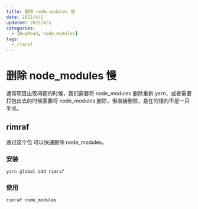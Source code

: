 ```yaml
---
title: 删除 node_modules 慢
date: 2022/4/5
updated: 2022/4/5
categories:
  - [BugRoad, node_modules]
tags:
  - rimraf
---
```


# 删除 node_modules 慢

通常项目出现问题的时候，我们需要将 node_modules 删除重新 yarn，或者需要打包出去的时候需要将 node_modules 删除，但直接删除，是在的慢的不是一只半点。

## rimraf

通过这个包 可以快速删除 node_modules。

### 安装

`yarn global add rimraf`

### 使用

`rimraf node_modules`
